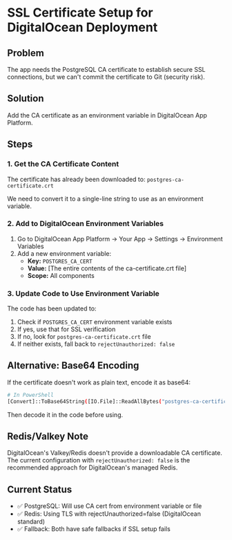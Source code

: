 # SSL Certificate Setup for DigitalOcean Deployment

## Problem
The app needs the PostgreSQL CA certificate to establish secure SSL connections, but we can't commit the certificate to Git (security risk).

## Solution
Add the CA certificate as an environment variable in DigitalOcean App Platform.

## Steps

### 1. Get the CA Certificate Content

The certificate has already been downloaded to: `postgres-ca-certificate.crt`

We need to convert it to a single-line string to use as an environment variable.

### 2. Add to DigitalOcean Environment Variables

1. Go to DigitalOcean App Platform → Your App → Settings → Environment Variables
2. Add a new environment variable:
   - **Key:** `POSTGRES_CA_CERT`
   - **Value:** [The entire contents of the ca-certificate.crt file]
   - **Scope:** All components

### 3. Update Code to Use Environment Variable

The code has been updated to:
1. Check if `POSTGRES_CA_CERT` environment variable exists
2. If yes, use that for SSL verification
3. If no, look for `postgres-ca-certificate.crt` file
4. If neither exists, fall back to `rejectUnauthorized: false`

## Alternative: Base64 Encoding

If the certificate doesn't work as plain text, encode it as base64:

```bash
# In PowerShell
[Convert]::ToBase64String([IO.File]::ReadAllBytes("postgres-ca-certificate.crt"))
```

Then decode it in the code before using.

## Redis/Valkey Note

DigitalOcean's Valkey/Redis doesn't provide a downloadable CA certificate. The current configuration with `rejectUnauthorized: false` is the recommended approach for DigitalOcean's managed Redis.

## Current Status

- ✅ PostgreSQL: Will use CA cert from environment variable or file
- ✅ Redis: Using TLS with rejectUnauthorized=false (DigitalOcean standard)
- ✅ Fallback: Both have safe fallbacks if SSL setup fails
